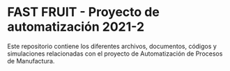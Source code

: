 # FAST FRUIT - Proyecto de automatización 2021-2

Este repositorio contiene los diferentes archivos, documentos, códigos y simulaciones relacionadas con el proyecto de Automatización de Procesos de Manufactura.

